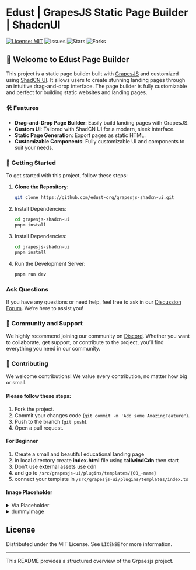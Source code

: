 # Edust | GrapesJS Static Page Builder | ShadcnUI

[![License: MIT](https://img.shields.io/badge/License-MIT-yellow.svg)](https://opensource.org/licenses/MIT)
![Issues](https://img.shields.io/github/issues/edust-org/grapesjs-shadcn-ui)
![Stars](https://img.shields.io/github/stars/edust-org/grapesjs-shadcn-ui)
![Forks](https://img.shields.io/github/forks/edust-org/grapesjs-shadcn-ui)

## 🎉 Welcome to Edust Page Builder

This project is a static page builder built with [GrapesJS](https://grapesjs.com) and customized using [ShadCN UI](https://ui.shadcn.com/). It allows users to create stunning landing pages through an intuitive drag-and-drop interface. The page builder is fully customizable and perfect for building static websites and landing pages.

### 🛠 Features

- **Drag-and-Drop Page Builder**: Easily build landing pages with GrapesJS.
- **Custom UI**: Tailored with ShadCN UI for a modern, sleek interface.
- **Static Page Generation**: Export pages as static HTML.
- **Customizable Components**: Fully customizable UI and components to suit your needs.

### 🚀 Getting Started

To get started with this project, follow these steps:

1. **Clone the Repository:**
   ```bash
   git clone https://github.com/edust-org/grapesjs-shadcn-ui.git
   ```
2. Install Dependencies:
   ```bash
   cd grapesjs-shadcn-ui
   pnpm install
   ```
3. Install Dependencies:

   ```bash
   cd grapesjs-shadcn-ui
   pnpm install
   ```

4. Run the Development Server:
   ```bash
   pnpm run dev
   ```

### Ask Questions

If you have any questions or need help, feel free to ask in our [Discussion Forum](https://github.com/edust-org/grapesjs-shadcn-ui/discussions). We’re here to assist you!

### 🔗 Community and Support

We highly recommend joining our community on [Discord](https://discord.gg/k4V3QcpAZH). Whether you want to collaborate, get support, or contribute to the project, you’ll find everything you need in our community.

### 👥 Contributing

We welcome contributions! We value every contribution, no matter how big or small.

#### Please follow these steps:

1. Fork the project.
2. Commit your changes code (`git commit -m 'Add some AmazingFeature'`).
3. Push to the branch (`git push`).
4. Open a pull request.

#### For Beginner

1. Create a small and beautiful educational landing page
2. in local directory create **index.html** file using **tailwindCdn** then start
3. Don't use external assets use cdn
4. and go to `/src/grapesjs-ui/plugins/templates/{00_-name}`
5. connect your template in `/src/grapesjs-ui/plugins/templates/index.ts`

#### Image Placeholder

<details>
<summary>Via Placeholder</summary>

https://via.placeholder.com/350x250/459ba8/fff

Domain: https://via.placeholder.com

Dimensions: /350x250

Color: /459ba8/fff

</details>
<details>
<summary>dummyimage</summary>

https://dummyimage.com/720x600/459ba8/fff

Domain: https://dummyimage.com

Dimensions: /720x600

Color: /459ba8/fff

</details>

## License

Distributed under the MIT License. See `LICENSE` for more information.

---

This README provides a structured overview of the Grpaesjs project.
